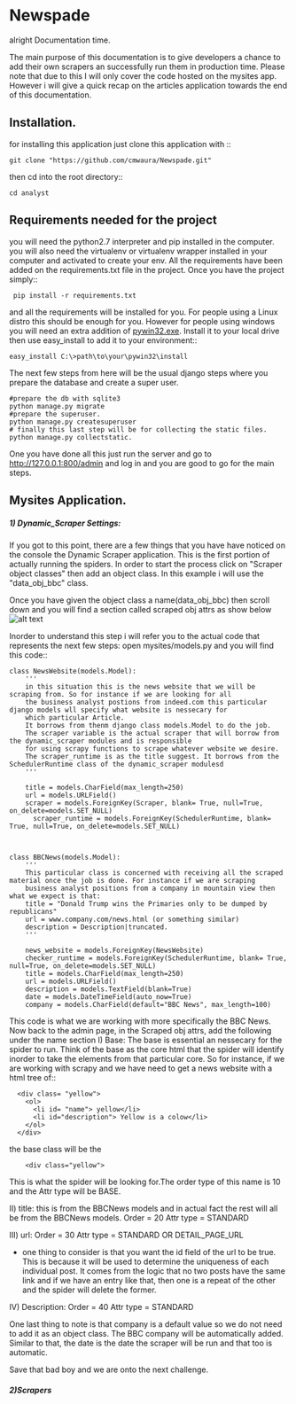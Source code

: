 # Newspade
alright Documentation time.

The main purpose of this documentation is to give developers a chance to add their own scrapers an successfully run them in production time.
Please note that due to this I will only cover the code hosted on the mysites app. However i will give a quick recap on the articles application towards the end of this documentation.


Installation.
------------
for installing this application just clone this application with ::

    git clone "https://github.com/cmwaura/Newspade.git"
then cd into the root directory::
    
    cd analyst
    
Requirements needed for the project
-------------------------------------------

you will need the python2.7 interpreter and pip installed in the computer. you will also need the virtualenv or virtualenv wrapper installed in your computer and activated to create your env.
All the requirements have been added on the requirements.txt file in the project. Once you have the project simply::

     pip install -r requirements.txt

and all the requirements will be installed for you. For people using a Linux distro this should be enough for you. However
for people using windows you will need an extra addition of [pywin32.exe](https://sourceforge.net/projects/pywin32/). Install it to your local drive then use easy_install to add it to your environment::
 
    easy_install C:\>path\to\your\pywin32\install

The next few steps from here will be the usual django steps where you prepare the database and create a super user.

    #prepare the db with sqlite3
    python manage.py migrate
    #prepare the superuser.
    python manage.py createsuperuser
    # finally this last step will be for collecting the static files.
    python manage.py collectstatic.
    
One you have done all this just run the server and go to http://127.0.0.1:800/admin and log in and you are good to go for the main steps.

Mysites Application.
--------------------
##### 1) Dynamic_Scraper Settings:

If you got to this point, there are a few things that you have have noticed on the console the Dynamic Scraper application. This is the first portion of actually running the spiders. In order to start the process click on "Scraper object classes" then add an object class.
In this example i will use the "data_obj_bbc" class.

Once you have given the object class a name(data_obj_bbc) then scroll down and you will find a section called scraped obj attrs as show 
below
![alt text](http://i.imgur.com/ksbuK3c.png)

Inorder to understand this step i will refer you to the actual code that represents the next few steps:
open mysites/models.py and you will find this code::

    class NewsWebsite(models.Model):
      	'''
      	in this situation this is the news website that we will be scraping from. So for instance if we are looking for all 
      	the business analyst postions from indeed.com this particular django models wll specify what website is nessecary for
      	which particular Article. 
      	It borrows from thenm django class models.Model to do the job.
      	The scraper variable is the actual scraper that will borrow from the dynamic_scraper modules and is responsible 
      	for using scrapy functions to scrape whatever website we desire.
      	The scraper_runtime is as the title suggest. It borrows from the SchedulerRuntime class of the dynamic_scraper modulesd
      	'''

      	title = models.CharField(max_length=250)
      	url = models.URLField()
      	scraper = models.ForeignKey(Scraper, blank= True, null=True, on_delete=models.SET_NULL)
    	  scraper_runtime = models.ForeignKey(SchedulerRuntime, blank= True, null=True, on_delete=models.SET_NULL)



    class BBCNews(models.Model):
      	'''
      	This particular class is concerned with receiving all the scraped material once the job is done. For instance if we are scraping 
      	business analyst positions from a company in mountain view then what we expect is that:
      	title = "Donald Trump wins the Primaries only to be dumped by republicans"
      	url = www.company.com/news.html (or something similar)
      	description = Description|truncated.
      	'''
      
      	news_website = models.ForeignKey(NewsWebsite)
      	checker_runtime = models.ForeignKey(SchedulerRuntime, blank= True, null=True, on_delete=models.SET_NULL)
      	title = models.CharField(max_length=250)
      	url = models.URLField()
      	description = models.TextField(blank=True)
      	date = models.DateTimeField(auto_now=True)
      	company = models.CharField(default="BBC News", max_length=100)

This code is what we are working with more specifically the BBC News. Now back to the admin page, in the Scraped obj attrs, add the following under the name section 
  I) Base:
  The base is essential an nessecary for the spider to run. Think of the base as the core html that the spider will identify inorder to 
  take the elements from that particular core. So for instance, if we are working with scrapy and we have need to get a news website with a html tree of::
      
      <div class= "yellow">
        <ol>
          <li id= "name"> yellow</li>
          <li id="description"> Yellow is a colow</li>
        </ol>
      </div>
    
  the base class will be the
  
        <div class="yellow">
  This is what the spider will be looking for.The order type of this name is 10 and the Attr type will be BASE.
  
  II) title:
  this is from the BBCNews models and in actual fact the rest will all be from the BBCNews models.
  Order = 20
  Attr type = STANDARD
  
  III) url:
  Order = 30
  Attr type = STANDARD OR DETAIL_PAGE_URL
  * one thing to consider is that you want the id field of the url to be true. This is because it will be used to determine the uniqueness of each individual post. It comes from the logic that no two posts have the same link and if we have an entry like that, then one is a repeat of the other and the spider will delete the former.
  
 IV) Description:
  Order = 40
  Attr type = STANDARD

One last thing to note is that company is a default value so we do not need to add it as an object class. The BBC company will be automatically added. Similar to that, the date is the date the scraper will be run and that too is automatic.

Save that bad boy and we are onto the next challenge.

##### 2)Scrapers



    
